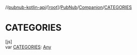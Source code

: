 //[pubnub-kotlin-api](../../../../index.md)/[[root]](../../index.md)/[PubNub](../index.md)/[Companion](index.md)/[CATEGORIES](-c-a-t-e-g-o-r-i-e-s.md)

# CATEGORIES

[js]\
var [CATEGORIES](-c-a-t-e-g-o-r-i-e-s.md): [Any](https://kotlinlang.org/api/latest/jvm/stdlib/kotlin/-any/index.html)
